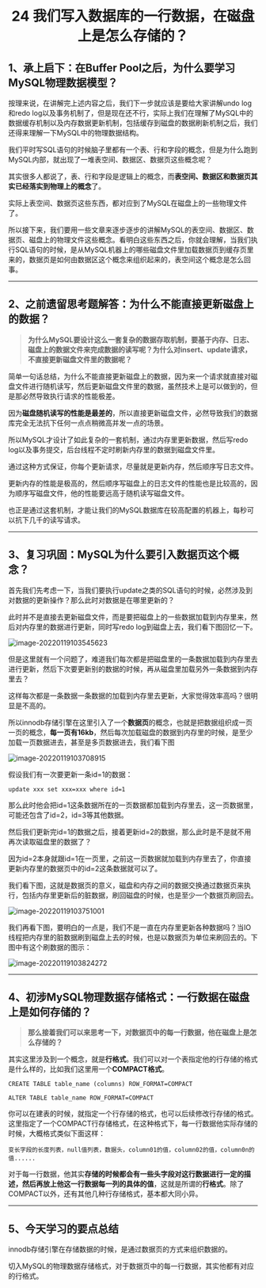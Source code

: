 <h1 align="center">24 我们写入数据库的一行数据，在磁盘上是怎么存储的？</h1>






## 1、承上启下：在Buffer Pool之后，为什么要学习MySQL物理数据模型？

按理来说，在讲解完上述内容之后，我们下一步就应该是要给大家讲解undo log和redo log以及事务机制了，但是现在还不行，实际上我们在理解了MySQL中的数据缓存机制以及内存数据更新机制，包括缓存到磁盘的数据刷新机制之后，我们还得来理解一下MySQL中的物理数据结构。

我们平时写SQL语句的时候脑子里都有一个表、行和字段的概念，但是为什么跑到MySQL内部，就出现了一堆表空间、数据区、数据页这些概念呢？

其实很多人都说了，表、行和字段是逻辑上的概念，而**表空间、数据区和数据页其实已经落实到物理上的概念**了。

实际上表空间、数据页这些东西，都对应到了MySQL在磁盘上的一些物理文件了。

所以接下来，我们要用一些文章来逐步逐步的讲解MySQL的表空间、数据区、数据页、磁盘上的物理文件这些概念。看明白这些东西之后，你就会理解，当我们执行SQL语句的时候，是从MySQL机器上的哪些磁盘文件里加载数据页到缓存页里来的，数据页是如何由数据区这个概念来组织起来的，表空间这个概念是怎么回事。

---

## 2、之前遗留思考题解答：为什么不能直接更新磁盘上的数据？

> **为什么MySQL要设计这么一套复杂的数据存取机制，要基于内存、日志、磁盘上的数据文件来完成数据的读写呢？为什么对insert、update请求，不直接更新磁盘文件里的数据呢？**

简单一句话总结，为什么不能直接更新磁盘上的数据，因为来一个请求就直接对磁盘文件进行随机读写，然后更新磁盘文件里的数据，虽然技术上是可以做到的，但是那必然导致执行请求的性能极差。

因为**磁盘随机读写的性能是最差的**，所以直接更新磁盘文件，必然导致我们的数据库完全无法抗下任何一点点稍微高并发一点的场景。

所以MySQL才设计了如此复杂的一套机制，通过内存里更新数据，然后写redo log以及事务提交，后台线程不定时刷新内存里的数据到磁盘文件里。

通过这种方式保证，你每个更新请求，尽量就是更新内存，然后顺序写日志文件。

更新内存的性能是极高的，然后顺序写磁盘上的日志文件的性能也是比较高的，因为顺序写磁盘文件，他的性能要远高于随机读写磁盘文件。

也正是通过这套机制，才能让我们的MySQL数据库在较高配置的机器上，每秒可以抗下几千的读写请求。



---

## 3、复习巩固：MySQL为什么要引入数据页这个概念？

首先我们先考虑一下，当我们要执行update之类的SQL语句的时候，必然涉及到对数据的更新操作？那么此时对数据是在哪里更新的？

此时并不是直接去更新磁盘文件，而是要把磁盘上的一些数据加载到内存里来，然后对内存里的数据进行更新，同时写redo log到磁盘上去，我们看下图回忆一下。

<img src="https://studyimages.oss-cn-beijing.aliyuncs.com/img/mysql/01-33/202210201130536.png" alt="image-20220119103545623"/>

但是这里就有一个问题了，难道我们每次都是把磁盘里的一条数据加载到内存里去进行更新，然后下次要更新别的数据的时候，再从磁盘里加载另外一条数据到内存里去？

这样每次都是一条数据一条数据的加载到内存里去更新，大家觉得效率高吗？很明显是不高的。

所以innodb存储引擎在这里引入了一个**数据页**的概念，也就是把数据组织成一页一页的概念，**每一页有16kb**，然后每次加载磁盘的数据到内存里的时候，是至少加载一页数据进去，甚至是多页数据进去，我们看下图

<img src="https://studyimages.oss-cn-beijing.aliyuncs.com/img/mysql/01-33/202210201130537.png" alt="image-20220119103708915"/>

假设我们有一次要更新一条id=1的数据：

```
update xxx set xxx=xxx where id=1
```

那么此时他会把id=1这条数据所在的一页数据都加载到内存里去，这一页数据里，可能还包含了id=2，id=3等其他数据。

然后我们更新完id=1的数据之后，接着更新id=2的数据，那么此时是不是就不用再次读取磁盘里的数据了？

因为id=2本身就跟id=1在一页里，之前这一页数据就加载到内存里去了，你直接更新内存里的数据页中的id=2这条数据就可以了。

我们看下图，这就是数据页的意义，磁盘和内存之间的数据交换通过数据页来执行，包括内存里更新后的脏数据，刷回磁盘的时候，也是至少一个数据页刷回去。

<img src="https://studyimages.oss-cn-beijing.aliyuncs.com/img/mysql/01-33/202210201130538.png" alt="image-20220119103751001"/>

我们再看下图，要明白的一点是，我们不是一直在内存里更新各种数据吗？当IO线程把内存里的脏数据刷到磁盘上去的时候，也是以数据页为单位来刷回去的。下图中有这个刷数据的图示：

<img src="https://studyimages.oss-cn-beijing.aliyuncs.com/img/mysql/01-33/202210201130539.png" alt="image-20220119103824272"/>



---

## 4、初涉MySQL物理数据存储格式：一行数据在磁盘上是如何存储的？

> **那么接着我们可以来思考一下，对数据页中的每一行数据，他在磁盘上是怎么存储的？**
>
> 

其实这里涉及到一个概念，就是**行格式**。我们可以对一个表指定他的行存储的格式是什么样的，比如我们这里用一个**COMPACT格式**。

```
CREATE TABLE table_name (columns) ROW_FORMAT=COMPACT

ALTER TABLE table_name ROW_FORMAT=COMPACT
```

你可以在建表的时候，就指定一个行存储的格式，也可以后续修改行存储的格式。这里指定了一个COMPACT行存储格式，在这种格式下，每一行数据他实际存储的时候，大概格式类似下面这样：

```
变长字段的长度列表，null值列表，数据头，column01的值，column02的值，column0n的值......
```

对于每一行数据，他其实**存储的时候都会有一些头字段对这行数据进行一定的描述，然后再放上他这一行数据每一列的具体的值**，这就是所谓的**行格式**。除了COMPACT以外，还有其他几种行存储格式，基本都大同小异。

---

## 5、今天学习的要点总结

innodb存储引擎在存储数据的时候，是通过数据页的方式来组织数据的。

切入MySQL的物理数据存储格式，对于数据页中的每一行数据，其实他都有对应的行格式。



